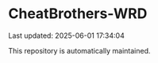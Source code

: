 # CheatBrothers-WRD

Last updated: 2025-06-01 17:34:04

This repository is automatically maintained.
